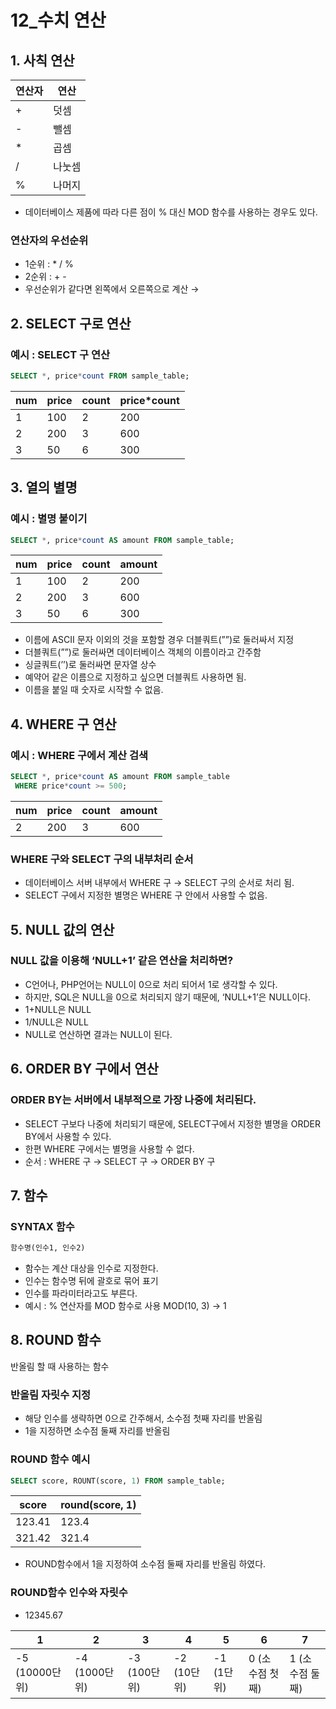 # 12_수치 연산

## 1. 사칙 연산

| 연산자 | 연산 |
| --- | --- |
| + | 덧셈 |
| - | 뺄셈 |
| * | 곱셈 |
| / | 나눗셈 |
| % | 나머지 |
- 데이터베이스 제품에 따라 다른 점이 % 대신 MOD 함수를 사용하는 경우도 있다.

### 연산자의 우선순위

- 1순위 : * /  %
- 2순위 : + -
- 우선순위가 같다면 왼쪽에서 오른쪽으로 계산 →

## 2. SELECT 구로 연산

### 예시 : SELECT 구 연산

```sql
SELECT *, price*count FROM sample_table;
```

| num | price | count | price*count |
| --- | --- | --- | --- |
| 1 | 100 | 2 | 200 |
| 2 | 200 | 3 | 600 |
| 3 | 50 | 6 | 300 |

## 3. 열의 별명

### 예시 : 별명 붙이기

```sql
SELECT *, price*count AS amount FROM sample_table;
```

| num | price | count | amount |
| --- | --- | --- | --- |
| 1 | 100 | 2 | 200 |
| 2 | 200 | 3 | 600 |
| 3 | 50 | 6 | 300 |
- 이름에 ASCII 문자 이외의 것을 포함할 경우 더블쿼트(””)로 둘러싸서 지정
- 더블쿼트(””)로 둘러싸면 데이터베이스 객체의 이름이라고 간주함
- 싱글쿼트(’’)로 둘러싸면 문자열 상수
- 예약어 같은 이름으로 지정하고 싶으면 더블쿼트 사용하면 됨.
- 이름을 붙일 때 숫자로 시작할 수 없음.

## 4. WHERE 구 연산

### 예시 : WHERE 구에서 계산 검색

```sql
SELECT *, price*count AS amount FROM sample_table
 WHERE price*count >= 500;
```

| num | price | count | amount |
| --- | --- | --- | --- |
| 2 | 200 | 3 | 600 |

### WHERE 구와 SELECT 구의 내부처리 순서

- 데이터베이스 서버 내부에서 WHERE 구 → SELECT 구의 순서로 처리 됨.
- SELECT 구에서 지정한 별명은 WHERE 구 안에서 사용할 수 없음.    

## 5. NULL 값의 연산

### NULL 값을 이용해 ‘NULL+1’ 같은 연산을 처리하면?

- C언어나, PHP언어는 NULL이 0으로 처리 되어서 1로 생각할 수 있다.
- 하지만, SQL은 NULL을 0으로 처리되지 않기 때문에, ‘NULL+1’은 NULL이다.
- 1+NULL은 NULL
- 1/NULL은 NULL
- NULL로 연산하면 결과는 NULL이 된다.

## 6. ORDER BY 구에서 연산

### ORDER BY는 서버에서 내부적으로 가장 나중에 처리된다.

- SELECT 구보다 나중에 처리되기 때문에, SELECT구에서 지정한 별명을 ORDER BY에서 사용할 수 있다.
- 한편 WHERE 구에서는 별명을 사용할 수 없다.
- 순서 : WHERE 구 → SELECT 구 → ORDER BY 구

## 7. 함수

### SYNTAX 함수

```sql
함수명(인수1, 인수2)
```

- 함수는 계산 대상을 인수로 지정한다.
- 인수는 함수명 뒤에 괄호로 묶어 표기
- 인수를 파라미터라고도 부른다.
- 예시 : % 연산자를 MOD 함수로 사용
MOD(10, 3) → 1

## 8. ROUND 함수

반올림 할 때 사용하는 함수

### 반올림 자릿수 지정

- 해당 인수를 생략하면 0으로 간주해서, 소수점 첫째 자리를 반올림
- 1을 지정하면 소수점 둘째 자리를 반올림

### ROUND 함수 예시

```sql
SELECT score, ROUNT(score, 1) FROM sample_table;
```

| score | round(score, 1) |
| --- | --- |
| 123.41 | 123.4 |
| 321.42 | 321.4 |
- ROUND함수에서 1을 지정하여 소수점 둘째 자리를 반올림 하였다.

### ROUND함수 인수와 자릿수

- 12345.67

| 1 | 2 | 3 | 4 | 5 | 6 | 7 |
| --- | --- | --- | --- | --- | --- | --- |
| -5 (10000단위) | -4 (1000단위) | -3 (100단위) | -2 (10단위) | -1 (1단위) | 0 (소수점 첫째) | 1 (소수점 둘째) |
